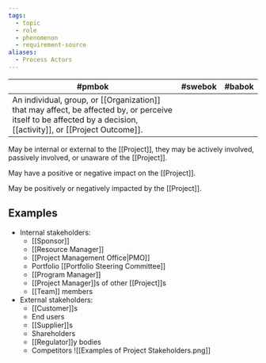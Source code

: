 ```yaml
---
tags:
  - topic
  - role
  - phenomenon
  - requirement-source
aliases:
  - Process Actors
---
```


| #pmbok                                                                                                                                                            | #swebok | #babok |
| ----------------------------------------------------------------------------------------------------------------------------------------------------------------- | ------- | ------ |
| An individual, group, or [[Organization]] that may affect, be affected by, or perceive itself to be affected by a decision, [[activity]], or [[Project Outcome]]. |         |        |
May be internal or external to the [[Project]], they may be actively involved, passively involved, or unaware of the [[Project]].

May have a positive or negative impact on the [[Project]].

May be positively or negatively impacted by the [[Project]].
## Examples
- Internal stakeholders:
	- [[Sponsor]]
	- [[Resource Manager]]
	- [[Project Management Office|PMO]]
	- Portfolio [[Portfolio Steering Committee]]
	- [[Program Manager]]
	- [[Project Manager]]s of other [[Project]]s
	- [[Team]] members
- External stakeholders:
	- [[Customer]]s
	- End users 
	- [[Supplier]]s
	- Shareholders
	- [[Regulator]]y bodies
	- Competitors
![[Examples of Project Stakeholders.png]]